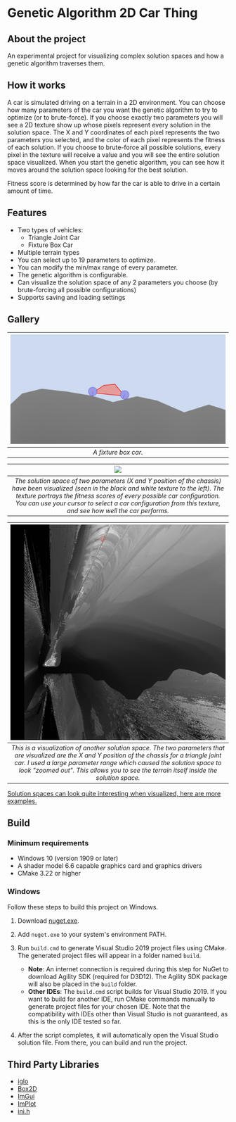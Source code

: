 # Genetic Algorithm 2D Car Thing

## About the project

An experimental project for visualizing complex solution spaces and how a genetic algorithm traverses them.

## How it works

A car is simulated driving on a terrain in a 2D environment. You can choose how many parameters of the car you want the genetic algorithm to try to optimize (or to brute-force). If you choose exactly two parameters you will see a 2D texture show up whose pixels represent every solution in the solution space. The X and Y coordinates of each pixel represents the two parameters you selected, and the color of each pixel represents the fitness of each solution. If you choose to brute-force all possible solutions, every pixel in the texture will receive a value and you will see the entire solution space visualized. When you start the genetic algorithm, you can see how it moves around the solution space looking for the best solution.

Fitness score is determined by how far the car is able to drive in a certain amount of time.

## Features

- Two types of vehicles:
  - Triangle Joint Car
  - Fixture Box Car
- Multiple terrain types
- You can select up to 19 parameters to optimize.
- You can modify the min/max range of every parameter.
- The genetic algorithm is configurable.
- Can visualize the solution space of any 2 parameters you choose (by brute-forcing all possible configurations)
- Supports saving and loading settings

## Gallery

| ![](images/fixture-box-car.png) | 
|:--:| 
| *A fixture box car.* |

| ![](images/picking-a-solution.gif) | 
|:--:| 
| *The solution space of two parameters (X and Y position of the chassis) have been visualized (seen in the black and white texture to the left). The texture portrays the fitness scores of every possible car configuration. You can use your cursor to select a car configuration from this texture, and see how well the car performs.* |

| ![](images/interesting-solution-spaces/zoom-far-away.png) | 
|:--:| 
| *This is a visualization of another solution space. The two parameters that are visualized are the X and Y position of the chassis for a triangle joint car. I used a large parameter range which caused the solution space to look "zoomed out". This allows you to see the terrain itself inside the solution space.* |

[Solution spaces can look quite interesting when visualized, here are more examples.](images/interesting-solution-spaces)

## Build

### Minimum requirements

- Windows 10 (version 1909 or later)
- A shader model 6.6 capable graphics card and graphics drivers
- CMake 3.22 or higher

### Windows

Follow these steps to build this project on Windows.

1. Download [nuget.exe](https://learn.microsoft.com/en-us/nuget/install-nuget-client-tools?tabs=windows#nugetexe-cli).

2. Add `nuget.exe` to your system's environment PATH.

3. Run `build.cmd` to generate Visual Studio 2019 project files using CMake. The generated project files will appear in a folder named `build`.
   - **Note**: An internet connection is required during this step for NuGet to download Agility SDK (required for D3D12). The Agility SDK package will also be placed in the `build` folder.
   - **Other IDEs**: The `build.cmd` script builds for Visual Studio 2019. If you want to build for another IDE, run CMake commands manually to generate project files for your chosen IDE. Note that the compatibility with IDEs other than Visual Studio is not guaranteed, as this is the only IDE tested so far.

4. After the script completes, it will automatically open the Visual Studio solution file. From there, you can build and run the project.

## Third Party Libraries

- [iglo](https://github.com/c-chiniquy/iglo)
- [Box2D](https://github.com/erincatto/box2d)
- [ImGui](https://github.com/ocornut/imgui)
- [ImPlot](https://github.com/epezent/implot)
- [ini.h](https://github.com/mattiasgustavsson/libs/blob/main/ini.h)

